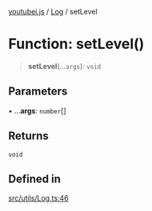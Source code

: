 [youtubei.js](../../../README.md) / [Log](../README.md) / setLevel

# Function: setLevel()

> **setLevel**(...`args`): `void`

## Parameters

• ...**args**: `number`[]

## Returns

`void`

## Defined in

[src/utils/Log.ts:46](https://github.com/LuanRT/YouTube.js/blob/cf09f7bab14fcca99e1f3ae428c7337fea58cfa5/src/utils/Log.ts#L46)
